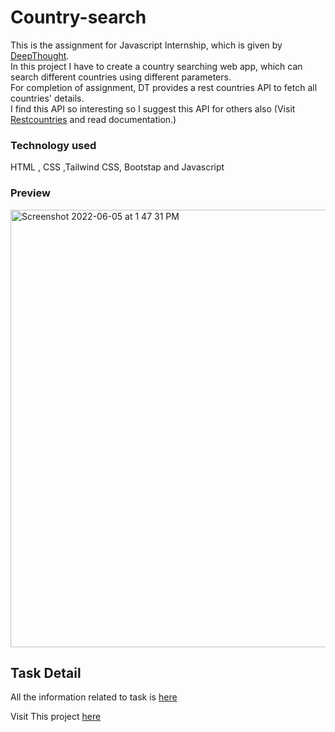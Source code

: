 # Country-search
This is the assignment for Javascript Internship, which is given by [DeepThought](https://deepthought.education/dtselection).<br>
In this project I have to create a country searching web app, which can search different countries using different parameters.<br>
For completion of assignment, DT provides a rest countries API  to fetch all countries' details.<BR>
I find this API so interesting so I suggest this API for others also (Visit [Restcountries](https://restcountries.com/) and read documentation.)<br>
  
### Technology used
HTML , CSS ,Tailwind CSS, Bootstap and Javascript 
 
### Preview
<img width="700" alt="Screenshot 2022-06-05 at 1 47 31 PM" src=https://github.com/getlost01/temp/blob/main/GIF-220624_195913.gif>
  
## Task Detail
All the information related to task is [here](https://docs.google.com/document/d/1alJPeb89FhMoE4QvT9RUujdrP7pwAU2NjTVQwEqurYo/edit)

Visit This project [here](https://country-search-aagam.netlify.app/) 
